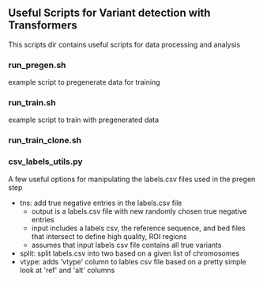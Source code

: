 ## Useful Scripts for Variant detection with Transformers

This scripts dir contains useful scripts for data processing and analysis

### run_pregen.sh
example script to pregenerate data for training

### run_train.sh
example script to train with pregenerated data

### run_train_clone.sh


### csv_labels_utils.py
A few useful options for manipulating the labels.csv files used in the pregen step
 - tns: add true negative entries in the labels.csv file
   - output is a labels.csv file with new randomly chosen true negative entries
   - input includes a labels csv, the reference sequence, and bed files that intersect to define high quality, ROI regions
   - assumes that input labels csv file contains all true variants
 - split: split labels.csv into two based on a given list of chromosomes
 - vtype: adds 'vtype' column to lables csv file based on a pretty simple look at 'ref' and 'alt' columns


